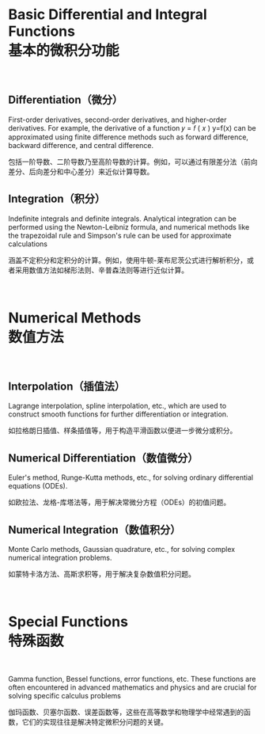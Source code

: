 # Basic Differential and Integral Functions<br>基本的微积分功能

<br>

## Differentiation（微分）

First-order derivatives, second-order derivatives, and higher-order derivatives. For example, the derivative of a function 𝑦 = 𝑓 ( 𝑥 ) y=f(x) can be approximated using finite difference methods such as forward difference, backward difference, and central difference.

包括一阶导数、二阶导数乃至高阶导数的计算。例如，可以通过有限差分法（前向差分、后向差分和中心差分）来近似计算导数。

## Integration（积分）

Indefinite integrals and definite integrals. Analytical integration can be performed using the Newton-Leibniz formula, and numerical methods like the trapezoidal rule and Simpson's rule can be used for approximate calculations

涵盖不定积分和定积分的计算。例如，使用牛顿-莱布尼茨公式进行解析积分，或者采用数值方法如梯形法则、辛普森法则等进行近似计算。

<br>

# Numerical Methods<br>数值方法

<br>

## Interpolation（插值法）

Lagrange interpolation, spline interpolation, etc., which are used to construct smooth functions for further differentiation or integration.

如拉格朗日插值、样条插值等，用于构造平滑函数以便进一步微分或积分。

## Numerical Differentiation（数值微分）

Euler's method, Runge-Kutta methods, etc., for solving ordinary differential equations (ODEs).

如欧拉法、龙格-库塔法等，用于解决常微分方程（ODEs）的初值问题。

## Numerical Integration（数值积分）

Monte Carlo methods, Gaussian quadrature, etc., for solving complex numerical integration problems.

如蒙特卡洛方法、高斯求积等，用于解决复杂数值积分问题。

<br>

# Special Functions<br>特殊函数

<br>

Gamma function, Bessel functions, error functions, etc. These functions are often encountered in advanced mathematics and physics and are crucial for solving specific calculus problems

伽玛函数、贝塞尔函数、误差函数等，这些在高等数学和物理学中经常遇到的函数，它们的实现往往是解决特定微积分问题的关键。

<br>
